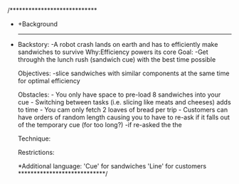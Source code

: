 /**************************** 
 *  +Background
 * ------------------------------------
    Backstory:
        -A robot crash lands on earth and has to efficiently make sandwiches to survive
            Why:Efficiency powers its core
    Goal: 
        -Get throughh the lunch rush (sandwich cue) with the best time possible

    Objectives:
        -slice sandwiches with similar components at the same time
        for optimal efficiency 

     Obstacles:
        - You only have space to pre-load 8 sandwiches into your cue 
        - Switching between tasks (i.e. slicing like meats and cheeses) adds to time
        - You cam only fetch 2 loaves of bread per trip
        - Customers can have orders of random length causing you to have to re-ask 
        if it falls out of the temporary cue (for too long?)
            -if re-asked the the 

     Technique:
    
     Restrictions:

     *Additional language:
        'Cue' for sandwiches
        'Line'  for customers
****************************/